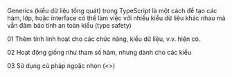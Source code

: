 Generics (kiểu dữ liệu tổng quát) trong TypeScript là một cách để tạo các hàm, lớp, hoặc interface có thể làm việc với nhiều kiểu dữ liệu khác nhau mà vẫn đảm bảo tính an toàn kiểu (type safety)

01 Thêm tính linh hoạt cho các chức năng, kiểu dữ liệu, v.v. hiện có.

02 Hoạt động giống như tham số hàm, nhưng dành cho các kiểu

03 Sử dụng cú pháp ngoặc nhọn (<>)